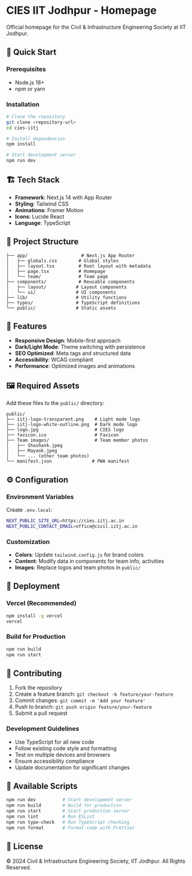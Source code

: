 # CIES IIT Jodhpur - Homepage

Official homepage for the Civil & Infrastructure Engineering Society at IIT Jodhpur.

## 🚀 Quick Start

### Prerequisites
- Node.js 18+
- npm or yarn

### Installation

```bash
# Clone the repository
git clone <repository-url>
cd cies-iitj

# Install dependencies
npm install

# Start development server
npm run dev
```

## 🏗️ Tech Stack

- **Framework**: Next.js 14 with App Router
- **Styling**: Tailwind CSS
- **Animations**: Framer Motion
- **Icons**: Lucide React
- **Language**: TypeScript

## 📁 Project Structure

```
├── app/                    # Next.js App Router
│   ├── globals.css        # Global styles
│   ├── layout.tsx         # Root layout with metadata
│   ├── page.tsx           # Homepage
│   └── team/              # Team page
├── components/            # Reusable components
│   ├── layout/           # Layout components
│   └── ui/               # UI components
├── lib/                  # Utility functions
├── types/                # TypeScript definitions
└── public/               # Static assets
```

## 🎨 Features

- **Responsive Design**: Mobile-first approach
- **Dark/Light Mode**: Theme switching with persistence
- **SEO Optimized**: Meta tags and structured data
- **Accessibility**: WCAG compliant
- **Performance**: Optimized images and animations

## 🖼️ Required Assets

Add these files to the `public/` directory:

```
public/
├── iitj-logo-transparent.png    # Light mode logo
├── iitj-logo-white-outline.png  # Dark mode logo
├── logo.jpg                     # CIES logo
├── favicon.ico                  # Favicon
├── Team images/                 # Team member photos
│   ├── Shashank.jpeg
│   ├── Mayank.jpeg
│   └── ... (other team photos)
└── manifest.json               # PWA manifest
```

## ⚙️ Configuration

### Environment Variables

Create `.env.local`:

```bash
NEXT_PUBLIC_SITE_URL=https://cies.iitj.ac.in
NEXT_PUBLIC_CONTACT_EMAIL=office@civil.iitj.ac.in
```

### Customization

- **Colors**: Update `tailwind.config.js` for brand colors
- **Content**: Modify data in components for team info, activities
- **Images**: Replace logos and team photos in `public/`

## 🚀 Deployment

### Vercel (Recommended)
```bash
npm install -g vercel
vercel
```

### Build for Production
```bash
npm run build
npm run start
```

## 🤝 Contributing

1. Fork the repository
2. Create a feature branch: `git checkout -b feature/your-feature`
3. Commit changes: `git commit -m 'Add your feature'`
4. Push to branch: `git push origin feature/your-feature`
5. Submit a pull request

### Development Guidelines

- Use TypeScript for all new code
- Follow existing code style and formatting
- Test on multiple devices and browsers
- Ensure accessibility compliance
- Update documentation for significant changes

## 📝 Available Scripts

```bash
npm run dev          # Start development server
npm run build        # Build for production
npm run start        # Start production server
npm run lint         # Run ESLint
npm run type-check   # Run TypeScript checking
npm run format       # Format code with Prettier
```

## 📄 License

© 2024 Civil & Infrastructure Engineering Society, IIT Jodhpur. All Rights Reserved.
